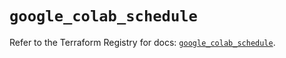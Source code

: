 # `google_colab_schedule`

Refer to the Terraform Registry for docs: [`google_colab_schedule`](https://registry.terraform.io/providers/hashicorp/google-beta/6.36.1/docs/resources/google_colab_schedule).
